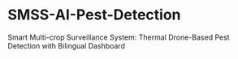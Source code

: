# SMSS-AI-Pest-Detection
Smart Multi-crop Surveillance System: Thermal Drone-Based Pest Detection with Bilingual Dashboard

